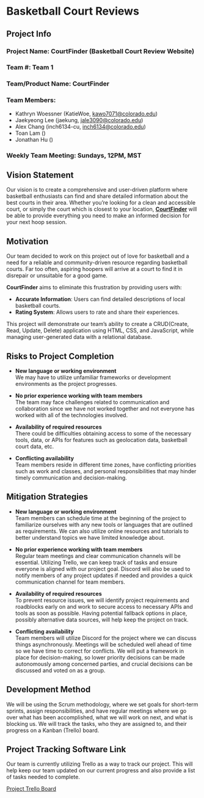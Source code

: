 
# Basketball Court Reviews

## Project Info

### Project Name: CourtFinder (Basketball Court Review Website)

### Team #: Team 1

### Team/Product Name: CourtFinder

### Team Members:
- Kathryn Woessner (KatieWoe, [kawo7071@colorado.edu](mailto:kawo7071@colorado.edu))
- Jaekyeong Lee (jaekung, [jale3090@colorado.edu](mailto:jale3090@colorado.edu))
- Alex Chang (inch6134-cu, [inch6134@colorado.edu](mailto:inch6134@colorado.edu))
- Toan Lam ()
- Jonathan Hu ()

### Weekly Team Meeting: Sundays, 12PM, MST

## Vision Statement
Our vision is to create a comprehensive and user-driven platform where basketball enthusiasts can find and share detailed information about the best courts in their area. Whether you’re looking for a clean and accessible court, or simply the court which is closest to your location, **[CourtFinder](https://github.com/KatieWoe/bbcourts)** will be able to provide everything you need to make an informed decision for your next hoop session.

## Motivation
Our team decided to work on this project out of love for basketball and a need for a reliable and community-driven resource regarding basketball courts. Far too often, aspiring hoopers will arrive at a court to find it in disrepair or unsuitable for a good game.

**CourtFinder** aims to eliminate this frustration by providing users with:

- **Accurate Information**: Users can find detailed descriptions of local basketball courts.
- **Rating System**: Allows users to rate and share their experiences.

This project will demonstrate our team’s ability to create a CRUD(Create, Read, Update, Delete) application using HTML, CSS, and JavaScript, while managing user-generated data with a relational database.

## Risks to Project Completion

- **New language or working environment**  
  We may have to utilize unfamiliar frameworks or development environments as the project progresses.

- **No prior experience working with team members**  
  The team may face challenges related to communication and collaboration since we have not worked together and not everyone has worked with all of the technologies involved.

- **Availability of required resources**  
  There could be difficulties obtaining access to some of the necessary tools, data, or APIs for features such as geolocation data, basketball court data, etc.

- **Conflicting availability**  
  Team members reside in different time zones, have conflicting priorities such as work and classes, and personal responsibilities that may hinder timely communication and decision-making.

## Mitigation Strategies

- **New language or working environment**  
  Team members can schedule time at the beginning of the project to familiarize ourselves with any new tools or languages that are outlined as requirements. We can also utilize online resources and tutorials to better understand topics we have limited knowledge about.

- **No prior experience working with team members**  
  Regular team meetings and clear communication channels will be essential. Utilizing Trello, we can keep track of tasks and ensure everyone is aligned with our project goal. Discord will also be used to notify members of any project updates if needed and provides a quick communication channel for team members.

- **Availability of required resources**  
  To prevent resource issues, we will identify project requirements and roadblocks early on and work to secure access to necessary APIs and tools as soon as possible. Having potential fallback options in place, possibly alternative data sources, will help keep the project on track.

- **Conflicting availability**  
  Team members will utilize Discord for the project where we can discuss things asynchronously. Meetings will be scheduled well ahead of time so we have time to correct for conflicts. We will put a framework in place for decision-making, so lower priority decisions can be made autonomously among concerned parties, and crucial decisions can be discussed and voted on as a group.

## Development Method
We will be using the Scrum methodology, where we set goals for short-term sprints, assign responsibilities, and have regular meetings where we go over what has been accomplished, what we will work on next, and what is blocking us. We will track the tasks, who they are assigned to, and their progress on a Kanban (Trello) board.

## Project Tracking Software Link
Our team is currently utilizing Trello as a way to track our project. This will help keep our team updated on our current progress and also provide a list of tasks needed to complete.

[Project Trello Board](https://trello.com/invite/b/66e4cb67c491c305e18db853/ATTId362d03a382186a216c0c180a493030d165FBDD0/team-1-board)

